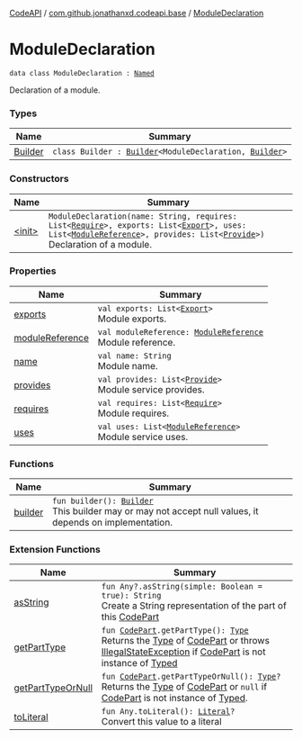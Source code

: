 [CodeAPI](../../index.md) / [com.github.jonathanxd.codeapi.base](../index.md) / [ModuleDeclaration](.)

# ModuleDeclaration

`data class ModuleDeclaration : `[`Named`](../-named/index.md)

Declaration of a module.

### Types

| Name | Summary |
|---|---|
| [Builder](-builder/index.md) | `class Builder : `[`Builder`](../-named/-builder/index.md)`<ModuleDeclaration, `[`Builder`](-builder/index.md)`>` |

### Constructors

| Name | Summary |
|---|---|
| [&lt;init&gt;](-init-.md) | `ModuleDeclaration(name: String, requires: List<`[`Require`](../-require/index.md)`>, exports: List<`[`Export`](../-export/index.md)`>, uses: List<`[`ModuleReference`](../-module-reference/index.md)`>, provides: List<`[`Provide`](../-provide/index.md)`>)`<br>Declaration of a module. |

### Properties

| Name | Summary |
|---|---|
| [exports](exports.md) | `val exports: List<`[`Export`](../-export/index.md)`>`<br>Module exports. |
| [moduleReference](module-reference.md) | `val moduleReference: `[`ModuleReference`](../-module-reference/index.md)<br>Module reference. |
| [name](name.md) | `val name: String`<br>Module name. |
| [provides](provides.md) | `val provides: List<`[`Provide`](../-provide/index.md)`>`<br>Module service provides. |
| [requires](requires.md) | `val requires: List<`[`Require`](../-require/index.md)`>`<br>Module requires. |
| [uses](uses.md) | `val uses: List<`[`ModuleReference`](../-module-reference/index.md)`>`<br>Module service uses. |

### Functions

| Name | Summary |
|---|---|
| [builder](builder.md) | `fun builder(): `[`Builder`](-builder/index.md)<br>This builder may or may not accept null values, it depends on implementation. |

### Extension Functions

| Name | Summary |
|---|---|
| [asString](../../com.github.jonathanxd.codeapi.util/kotlin.-any/as-string.md) | `fun Any?.asString(simple: Boolean = true): String`<br>Create a String representation of the part of this [CodePart](../../com.github.jonathanxd.codeapi/-code-part/index.md) |
| [getPartType](../../com.github.jonathanxd.codeapi.util/get-part-type.md) | `fun `[`CodePart`](../../com.github.jonathanxd.codeapi/-code-part/index.md)`.getPartType(): `[`Type`](http://docs.oracle.com/javase/6/docs/api/java/lang/reflect/Type.html)<br>Returns the [Type](http://docs.oracle.com/javase/6/docs/api/java/lang/reflect/Type.html) of [CodePart](../../com.github.jonathanxd.codeapi/-code-part/index.md) or throws [IllegalStateException](http://docs.oracle.com/javase/6/docs/api/java/lang/IllegalStateException.html) if [CodePart](../../com.github.jonathanxd.codeapi/-code-part/index.md) is not instance of [Typed](../-typed/index.md) |
| [getPartTypeOrNull](../../com.github.jonathanxd.codeapi.util/get-part-type-or-null.md) | `fun `[`CodePart`](../../com.github.jonathanxd.codeapi/-code-part/index.md)`.getPartTypeOrNull(): `[`Type`](http://docs.oracle.com/javase/6/docs/api/java/lang/reflect/Type.html)`?`<br>Returns the [Type](http://docs.oracle.com/javase/6/docs/api/java/lang/reflect/Type.html) of [CodePart](../../com.github.jonathanxd.codeapi/-code-part/index.md) or `null` if [CodePart](../../com.github.jonathanxd.codeapi/-code-part/index.md) is not instance of [Typed](../-typed/index.md). |
| [toLiteral](../../com.github.jonathanxd.codeapi.util.conversion/kotlin.-any/to-literal.md) | `fun Any.toLiteral(): `[`Literal`](../../com.github.jonathanxd.codeapi.literal/-literal/index.md)`?`<br>Convert this value to a literal |
